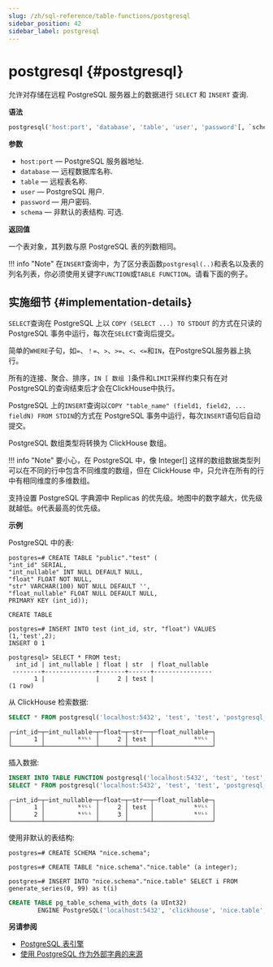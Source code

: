 ```yaml
---
slug: /zh/sql-reference/table-functions/postgresql
sidebar_position: 42
sidebar_label: postgresql
---
```


# postgresql {#postgresql}

允许对存储在远程 PostgreSQL 服务器上的数据进行 `SELECT` 和 `INSERT` 查询.

**语法**

``` sql
postgresql('host:port', 'database', 'table', 'user', 'password'[, `schema`])
```

**参数**

-   `host:port` — PostgreSQL 服务器地址.
-   `database` — 远程数据库名称.
-   `table` — 远程表名称.
-   `user` — PostgreSQL 用户.
-   `password` — 用户密码.
-   `schema` — 非默认的表结构. 可选.

**返回值**

一个表对象，其列数与原 PostgreSQL 表的列数相同。

!!! info "Note"
    在`INSERT`查询中，为了区分表函数`postgresql(..)`和表名以及表的列名列表，你必须使用关键字`FUNCTION`或`TABLE FUNCTION`。请看下面的例子。

## 实施细节 {#implementation-details}

`SELECT`查询在 PostgreSQL 上以 `COPY (SELECT ...) TO STDOUT` 的方式在只读的 PostgreSQL 事务中运行，每次在`SELECT`查询后提交。

简单的`WHERE`子句，如`=`、`！=`、`>`、`>=`、`<`、`<=`和`IN`，在PostgreSQL服务器上执行。

所有的连接、聚合、排序，`IN [ 数组 ]`条件和`LIMIT`采样约束只有在对PostgreSQL的查询结束后才会在ClickHouse中执行。

PostgreSQL 上的`INSERT`查询以`COPY "table_name" (field1, field2, ... fieldN) FROM STDIN`的方式在 PostgreSQL 事务中运行，每次`INSERT`语句后自动提交。

PostgreSQL 数组类型将转换为 ClickHouse 数组。

!!! info "Note"
    要小心，在 PostgreSQL 中，像 Integer[] 这样的数组数据类型列可以在不同的行中包含不同维度的数组，但在 ClickHouse 中，只允许在所有的行中有相同维度的多维数组。

支持设置 PostgreSQL 字典源中 Replicas 的优先级。地图中的数字越大，优先级就越低。`0`代表最高的优先级。

**示例**

PostgreSQL 中的表:

``` text
postgres=# CREATE TABLE "public"."test" (
"int_id" SERIAL,
"int_nullable" INT NULL DEFAULT NULL,
"float" FLOAT NOT NULL,
"str" VARCHAR(100) NOT NULL DEFAULT '',
"float_nullable" FLOAT NULL DEFAULT NULL,
PRIMARY KEY (int_id));

CREATE TABLE

postgres=# INSERT INTO test (int_id, str, "float") VALUES (1,'test',2);
INSERT 0 1

postgresql> SELECT * FROM test;
  int_id | int_nullable | float | str  | float_nullable
 --------+--------------+-------+------+----------------
       1 |              |     2 | test |
(1 row)
```

从 ClickHouse 检索数据:

```sql
SELECT * FROM postgresql('localhost:5432', 'test', 'test', 'postgresql_user', 'password') WHERE str IN ('test');
```

``` text
┌─int_id─┬─int_nullable─┬─float─┬─str──┬─float_nullable─┐
│      1 │         ᴺᵁᴸᴸ │     2 │ test │           ᴺᵁᴸᴸ │
└────────┴──────────────┴───────┴──────┴────────────────┘
```

插入数据:

```sql
INSERT INTO TABLE FUNCTION postgresql('localhost:5432', 'test', 'test', 'postgrsql_user', 'password') (int_id, float) VALUES (2, 3);
SELECT * FROM postgresql('localhost:5432', 'test', 'test', 'postgresql_user', 'password');
```

``` text
┌─int_id─┬─int_nullable─┬─float─┬─str──┬─float_nullable─┐
│      1 │         ᴺᵁᴸᴸ │     2 │ test │           ᴺᵁᴸᴸ │
│      2 │         ᴺᵁᴸᴸ │     3 │      │           ᴺᵁᴸᴸ │
└────────┴──────────────┴───────┴──────┴────────────────┘
```

使用非默认的表结构:

```text
postgres=# CREATE SCHEMA "nice.schema";

postgres=# CREATE TABLE "nice.schema"."nice.table" (a integer);

postgres=# INSERT INTO "nice.schema"."nice.table" SELECT i FROM generate_series(0, 99) as t(i)
```

```sql
CREATE TABLE pg_table_schema_with_dots (a UInt32)
        ENGINE PostgreSQL('localhost:5432', 'clickhouse', 'nice.table', 'postgrsql_user', 'password', 'nice.schema');
```

**另请参阅**

-   [PostgreSQL 表引擎](../../engines/table-engines/integrations/postgresql.md)
-   [使用 PostgreSQL 作为外部字典的来源](../../sql-reference/dictionaries/external-dictionaries/external-dicts-dict-sources.md#dicts-external_dicts_dict_sources-postgresql)


